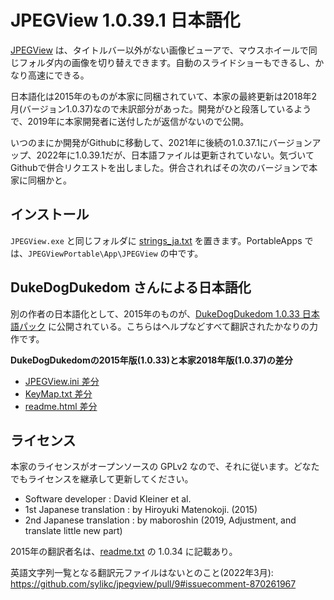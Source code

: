 # JPEGView 1.0.39.1 日本語化

[JPEGView](https://sourceforge.net/projects/jpegview/) は、タイトルバー以外がない画像ビューアで、マウスホイールで同じフォルダ内の画像を切り替えできます。自動のスライドショーもできるし、かなり高速にできる。

日本語化は2015年のものが本家に同梱されていて、本家の最終更新は2018年2月(バージョン1.0.37)なので未訳部分があった。開発がひと段落しているようで、2019年に本家開発者に送付したが返信がないので公開。

いつのまにか開発がGithubに移動して、2021年に後続の1.0.37.1にバージョンアップ、2022年に1.0.39.1だが、日本語ファイルは更新されていない。気づいてGithubで併合リクエストを出しました。併合されればその次のバージョンで本家に同梱かと。

## インストール

`JPEGView.exe` と同じフォルダに [strings_ja.txt](strings_ja.txt) を置きます。PortableApps では、`JPEGViewPortable\App\JPEGView` の中です。

## DukeDogDukedom さんによる日本語化
別の作者の日本語化として、2015年のものが、[DukeDogDukedom 1.0.33 日本語パック](https://dukedogdukedom.blogspot.com/2015/01/jpegview-v1033.html) に公開されている。こちらはヘルプなどすべて翻訳されたかなりの力作です。

**DukeDogDukedomの2015年版(1.0.33)と本家2018年版(1.0.37)の差分**
* [JPEGView.ini 差分](https://sourceforge.net/p/jpegview/code/374/tree//current/JPEGView/Config/JPEGView.ini?diff=311)
* [KeyMap.txt 差分](https://sourceforge.net/p/jpegview/code/370/tree//current/JPEGView/Config/KeyMap.txt?diff=306)
* [readme.html 差分](https://sourceforge.net/p/jpegview/code/366/tree//current/JPEGView/Config/readme.html?diff=312)

## ライセンス

本家のライセンスがオープンソースの GPLv2 なので、それに従います。どなたでもライセンスを継承して更新してください。

* Software developer : David Kleiner et al.
* 1st Japanese translation : by Hiroyuki Matenokoji. (2015)
* 2nd Japanese translation : by maboroshin (2019, Adjustment, and translate little new part)

2015年の翻訳者名は、[readme.txt](https://github.com/sylikc/jpegview/blob/master/readme.txt) の 1.0.34 に記載あり。

英語文字列一覧となる翻訳元ファイルはないとのこと(2022年3月): https://github.com/sylikc/jpegview/pull/9#issuecomment-870261967
